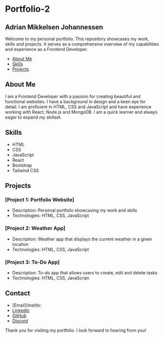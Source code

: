 # Portfolio-2

## Adrian Mikkelsen Johannessen

Welcome to my personal portfolio. This repository showcases my work, skills and projects. It serves as a comprehensive overview of my capabilities and experience as a Frontend Developer.

- [About Me](#about-me)
- [Skills](#skills)
- [Projects](#projects)

## About Me

I am a Frontend Developer with a passion for creating beautiful and functional websites. I have a background in design and a keen eye for detail. I am proficient in HTML, CSS and JavaScript and have experience working with React, Node.js and MongoDB. I am a quick learner and always eager to expand my skillset.

## Skills

- HTML
- CSS
- JavaScript
- React
- Bootstrap
- Tailwind CSS

## Projects

### [Project 1: Portfolio Website]

- Description: Personal portfolio showcasing my work and skills
- Technologies: HTML, CSS, JavaScript

### [Project 2: Weather App]

- Description: Weather app that displays the current weather in a given location
- Technologies: HTML, CSS, JavaScript

### [Project 3: To-Do App]

- Description: To-do app that allows users to create, edit and delete tasks
- Technologies: HTML, CSS, JavaScript

## Contact

- [Email](mailto:
- [LinkedIn](https://www.linkedin.com/in/adrian-mikkelsen-johannessen/)
- [GitHub](https://github.com/AdrianMikk)
- [Discord](HoiskyPoisky)

Thank you for visiting my portfolio. I look forward to hearing from you!

